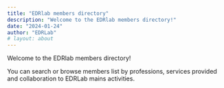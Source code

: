 ```yaml
---
title: "EDRlab members directory"
description: "Welcome to the EDRlab members directory!"
date: "2024-01-24"
author: "EDRLab"
# layout: about
---
```


Welcome to the EDRlab members directory!

You can search or browse members list by professions, services provided and collaboration to EDRLab mains activities.